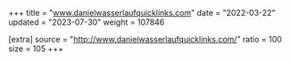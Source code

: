 +++
title = "www.danielwasserlaufquicklinks.com"
date = "2022-03-22"
updated = "2023-07-30"
weight = 107846

[extra]
source = "http://www.danielwasserlaufquicklinks.com/"
ratio = 100
size = 105
+++
